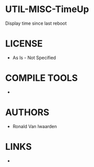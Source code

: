 UTIL-MISC-TimeUp
================

Display time since last reboot

LICENSE
===============
* As Is - Not Specified

COMPILE TOOLS
===============
* 

AUTHORS
===============
* Ronald Van Iwaarden

LINKS
===============
* 
